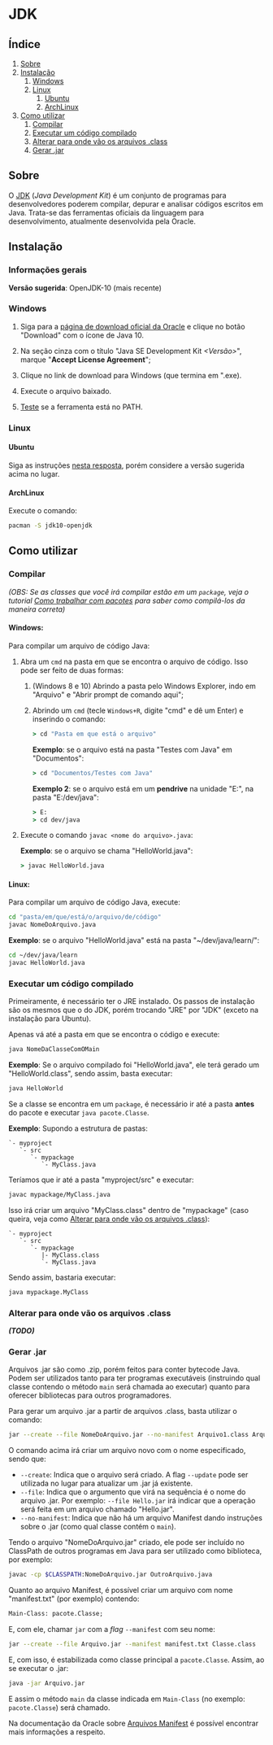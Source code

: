 JDK
===

Índice
------

1. [Sobre](#sobre)
2. [Instalação](#instalação)
   1. [Windows](#windows)
   2. [Linux](#linux)
       1. [Ubuntu](#ubuntu)
       2. [ArchLinux](#archlinux)
3. [Como utilizar](#como-utilizar)
   1. [Compilar](#compilar)
   2. [Executar um código compilado](#executar-um-código-compilado)
   3. [Alterar para onde vão os arquivos .class](#alterar-para-onde-vão-os-arquivos-.class)
   4. [Gerar .jar](#gerar-.jar)

Sobre
-----

O [JDK](http://www.oracle.com/technetwork/java/javase/overview/index.html)
(_Java Development Kit_) é um conjunto de programas para desenvolvedores
poderem compilar, depurar e analisar códigos escritos em Java. Trata-se das
ferramentas oficiais da linguagem para desenvolvimento, atualmente desenvolvida
pela Oracle.

Instalação
----------

### Informações gerais

**Versão sugerida**: OpenJDK-10 (mais recente)

### Windows

1. Siga para a [página de download oficial da
   Oracle](http://www.oracle.com/technetwork/java/javase/downloads/index.html)
   e clique no botão "Download" com o ícone de Java 10.

2. Na seção cinza com o título "Java SE Development Kit _<Versão>_", marque
   "**Accept License Agreement**";

3. Clique no link de download para Windows (que termina em ".exe).

4. Execute o arquivo baixado.

5. [Teste](#como-utilizar) se a ferramenta está no PATH.

### Linux

#### Ubuntu

Siga as instruções [nesta
resposta](https://stackoverflow.com/a/14788468/3326309), porém considere a
versão sugerida acima no lugar.

#### ArchLinux

Execute o comando:

```bash
pacman -S jdk10-openjdk
```

Como utilizar
-------------

### Compilar

_(OBS: Se as classes que você irá compilar estão em um `package`, veja o
tutorial [Como trabalhar com pacotes](/langs/java/xx-packages.md) para saber
como compilá-los da maneira correta)_

#### Windows:

Para compilar um arquivo de código Java:

1. Abra um `cmd` na pasta em que se encontra o arquivo de código. Isso pode ser
   feito de duas formas:

   1. (Windows 8 e 10) Abrindo a pasta pelo Windows Explorer, indo em "Arquivo"
      e "Abrir prompt de comando aqui";
   2. Abrindo um `cmd` (tecle `Windows+R`, digite "cmd" e dê um Enter) e
      inserindo o comando:

      ```bat
      > cd "Pasta em que está o arquivo"
      ```

      **Exemplo**: se o arquivo está na pasta "Testes com Java" em "Documentos":

      ```bat
      > cd "Documentos/Testes com Java"
      ```

      **Exemplo 2**: se o arquivo está em um **pendrive** na unidade "E:", na
      pasta "E:/dev/java":

      ```bat
      > E:
      > cd dev/java
      ```
2. Execute o comando `javac <nome do arquivo>.java`:

   **Exemplo**: se o arquivo se chama "HelloWorld.java":

   ```bat
   > javac HelloWorld.java
   ```

#### Linux:

Para compilar um arquivo de código Java, execute:

```bash
cd "pasta/em/que/está/o/arquivo/de/código"
javac NomeDoArquivo.java
```

**Exemplo**: se o arquivo "HelloWorld.java" está na pasta "~/dev/java/learn/":

```bash
cd ~/dev/java/learn
javac HelloWorld.java
```

### Executar um código compilado

Primeiramente, é necessário ter o JRE instalado. Os passos de instalação são os
mesmos que o do JDK, porém trocando "JRE" por "JDK" (exceto na instalação para
Ubuntu).

Apenas vá até a pasta em que se encontra o código e execute:

```bash
java NomeDaClasseComOMain
```

**Exemplo**: Se o arquivo compilado foi "HelloWorld.java", ele terá gerado um
"HelloWorld.class", sendo assim, basta executar:

```bash
java HelloWorld
```

Se a classe se encontra em um `package`, é necessário ir até a pasta **antes**
do pacote e executar `java pacote.Classe`.

**Exemplo**: Supondo a estrutura de pastas:

```text
`- myproject
   `- src
      `- mypackage
         `- MyClass.java
```

Teríamos que ir até a pasta "myproject/src" e executar:

```bash
javac mypackage/MyClass.java
```

Isso irá criar um arquivo "MyClass.class" dentro de "mypackage" (caso queira,
veja como [Alterar para onde vão os arquivos
.class](#alterar-para-onde-vão-os-arquivos-.class)):

```text
`- myproject
   `- src
      `- mypackage
         |- MyClass.class
         `- MyClass.java
```

Sendo assim, bastaria executar:

```bash
java mypackage.MyClass
```

### Alterar para onde vão os arquivos .class

_**(TODO)**_

### Gerar .jar

Arquivos .jar são como .zip, porém feitos para conter bytecode Java. Podem ser
utilizados tanto para ter programas executáveis (instruindo qual classe
contendo o método `main` será chamada ao executar) quanto para oferecer
bibliotecas para outros programadores.

Para gerar um arquivo .jar a partir de arquivos .class, basta utilizar o
comando:

```bash
jar --create --file NomeDoArquivo.jar --no-manifest Arquivo1.class Arquivo2.class ...
```

O comando acima irá criar um arquivo novo com o nome especificado, sendo que:

- `--create`: Indica que o arquivo será criado. A flag `--update` pode ser
  utilizada no lugar para atualizar um .jar já existente.
- `--file`: Indica que o argumento que virá na sequência é o nome do arquivo
  .jar. Por exemplo: `--file Hello.jar` irá indicar que a operação será feita
  em um arquivo chamado "Hello.jar".
- `--no-manifest`: Indica que não há um arquivo Manifest dando instruções
  sobre o .jar (como qual classe contém o `main`).

Tendo o arquivo "NomeDoArquivo.jar" criado, ele pode ser incluído no
ClassPath de outros programas em Java para ser utilizado como biblioteca, por
exemplo:

```bash
javac -cp $CLASSPATH:NomeDoArquivo.jar OutroArquivo.java
```

Quanto ao arquivo Manifest, é possível criar um arquivo com nome
"manifest.txt" (por exemplo) contendo:

```txt
Main-Class: pacote.Classe;
```

E, com ele, chamar `jar` com a _flag_ `--manifest` com seu nome:

```bash
jar --create --file Arquivo.jar --manifest manifest.txt Classe.class
```

E, com isso, é estabilizada como classe principal a `pacote.Classe`. Assim, ao se executar o .jar:

```bash
java -jar Arquivo.jar
```

E assim o método `main` da classe indicada em `Main-Class` (no exemplo:
`pacote.Classe`) será chamado.

Na documentação da Oracle sobre [Arquivos
Manifest](https://docs.oracle.com/javase/tutorial/deployment/jar/manifestindex.html)
é possível encontrar mais informações a respeito.